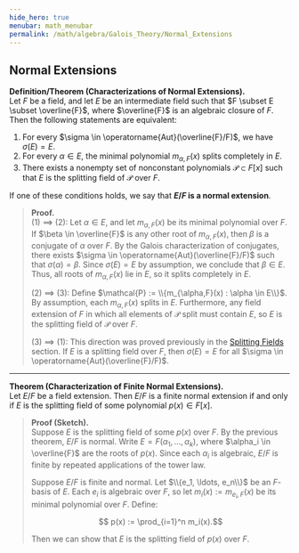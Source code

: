 ```yaml
---
hide_hero: true
menubar: math_menubar
permalink: /math/algebra/Galois_Theory/Normal_Extensions
---
```


## Normal Extensions

**Definition/Theorem (Characterizations of Normal Extensions).**  
Let $F$ be a field, and let $E$ be an intermediate field such that $F \subset E \subset \overline{F}$, where $\overline{F}$ is an algebraic closure of $F$. Then the following statements are equivalent:

1. For every $\sigma \in \operatorname{Aut}(\overline{F}/F)$, we have $\sigma(E) = E$.
2. For every $\alpha \in E$, the minimal polynomial $m_{\alpha,F}(x)$ splits completely in $E$.
3. There exists a nonempty set of nonconstant polynomials $\mathcal{P} \subset F[x]$ such that $E$ is the splitting field of $\mathcal{P}$ over $F$.

If one of these conditions holds, we say that **$E/F$ is a normal extension**.

> **Proof.**  
> (1) ⟹ (2): Let $\alpha \in E$, and let $m_{\alpha,F}(x)$ be its minimal polynomial over $F$. If $\beta \in \overline{F}$ is any other root of $m_{\alpha,F}(x)$, then $\beta$ is a conjugate of $\alpha$ over $F$. By the Galois characterization of conjugates, there exists $\sigma \in \operatorname{Aut}(\overline{F}/F)$ such that $\sigma(\alpha) = \beta$. Since $\sigma(E) = E$ by assumption, we conclude that $\beta \in E$. Thus, all roots of $m_{\alpha,F}(x)$ lie in $E$, so it splits completely in $E$.
> 
> (2) ⟹ (3): Define $\mathcal{P} := \\{m_{\alpha,F}(x) : \alpha \in E\\}$. By assumption, each $m_{\alpha,F}(x)$ splits in $E$. Furthermore, any field extension of $F$ in which all elements of $\mathcal{P}$ split must contain $E$, so $E$ is the splitting field of $\mathcal{P}$ over $F$.
> 
> (3) ⟹ (1): This direction was proved previously in the [Splitting Fields](60_Splitting_Fields.md) section. If $E$ is a splitting field over $F$, then $\sigma(E) = E$ for all $\sigma \in \operatorname{Aut}(\overline{F}/F)$.

---

**Theorem (Characterization of Finite Normal Extensions).**  
Let $E/F$ be a field extension. Then $E/F$ is a finite normal extension if and only if $E$ is the splitting field of some polynomial $p(x) \in F[x]$.

> **Proof (Sketch).**  
> Suppose $E$ is the splitting field of some $p(x)$ over $F$. By the previous theorem, $E/F$ is normal. Write $E = F(\alpha_1, \ldots, \alpha_k)$, where $\alpha_i \in \overline{F}$ are the roots of $p(x)$. Since each $\alpha_i$ is algebraic, $E/F$ is finite by repeated applications of the tower law.
> 
> Suppose $E/F$ is finite and normal. Let $\\{e_1, \ldots, e_n\\}$ be an $F$-basis of $E$. Each $e_i$ is algebraic over $F$, so let $m_i(x) := m_{e_i,F}(x)$ be its minimal polynomial over $F$. Define:
> 
> $$ p(x) := \prod_{i=1}^n m_i(x).$$
> 
> Then we can show that $E$ is the splitting field of $p(x)$ over $F$.